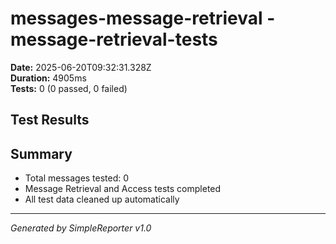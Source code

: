 # messages-message-retrieval - message-retrieval-tests

**Date:** 2025-06-20T09:32:31.328Z  
**Duration:** 4905ms  
**Tests:** 0 (0 passed, 0 failed)

## Test Results



## Summary

- Total messages tested: 0
- Message Retrieval and Access tests completed
- All test data cleaned up automatically

---
*Generated by SimpleReporter v1.0*
